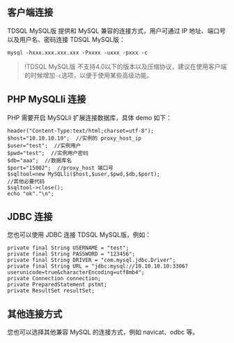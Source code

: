 
## 客户端连接
TDSQL MySQL版 提供和 MySQL 兼容的连接方式，用户可通过 IP 地址、端口号以及用户名、密码连接 TDSQL MySQL版：
```
mysql -hxxx.xxx.xxx.xxx -Pxxxx -uxxx -pxxx -c
```
>!TDSQL MySQL版 不支持4.0以下的版本以及压缩协议，建议在使用客户端的时候增加`-c`选项，以便于使用某些高级功能。

## PHP MySQLli 连接
PHP 需要开启 MySQLli 扩展连接数据库，具体 demo 如下：
```
header("Content-Type:text/html;charset=utf-8");
$host="10.10.10.10";  //实例的 proxy_host_ip
$user="test";  //实例用户
$pwd="test";  //实例用户密码
$db="aaa";  //数据库名
$port="15002";  //proxy_host 端口号
$sqltool=new MySQLli($host,$user,$pwd,$db,$port);
//其他必要代码
$sqltool->close();
echo "ok"."\n";
```

## JDBC 连接
您也可以使用 JDBC 连接 TDSQL MySQL版，例如：
```
private final String USERNAME = "test";  
private final String PASSWORD = "123456"; 
private final String DRIVER = "com.mysql.jdbc.Driver";   
private final String URL = "jdbc:mysql://10.10.10.10:3306?userunicode=true&characterEncoding=utf8mb4";  
private Connection connection;  
private PreparedStatement pstmt;  
private ResultSet resultSet;  
```

## 其他连接方式
您也可以选择其他兼容 MySQL 的连接方式，例如 navicat、odbc 等。
